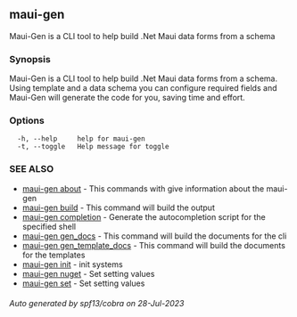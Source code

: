 ## maui-gen

Maui-Gen is a CLI tool to help build .Net Maui data forms from a schema

### Synopsis

Maui-Gen is a CLI tool to help build .Net Maui data forms from a schema.
	Using template and a data schema you can configure required fields and Maui-Gen will
	generate the code for you, saving time and effort.
	

### Options

```
  -h, --help     help for maui-gen
  -t, --toggle   Help message for toggle
```

### SEE ALSO

* [maui-gen about](maui-gen_about.md)	 - This commands with give information about the maui-gen
* [maui-gen build](maui-gen_build.md)	 - This command will build the output
* [maui-gen completion](maui-gen_completion.md)	 - Generate the autocompletion script for the specified shell
* [maui-gen gen_docs](maui-gen_gen_docs.md)	 - This command will build the documents for the cli
* [maui-gen gen_template_docs](maui-gen_gen_template_docs.md)	 - This command will build the documents for the templates
* [maui-gen init](maui-gen_init.md)	 - init systems
* [maui-gen nuget](maui-gen_nuget.md)	 - Set setting values
* [maui-gen set](maui-gen_set.md)	 - Set setting values

###### Auto generated by spf13/cobra on 28-Jul-2023
